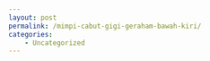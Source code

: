 ```yaml
---
layout: post
permalink: /mimpi-cabut-gigi-geraham-bawah-kiri/
categories:
    - Uncategorized
---
```


